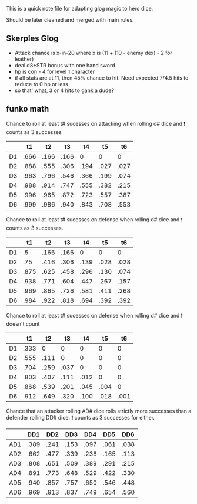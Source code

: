 This is a quick note file for adapting glog magic to hero dice.

Should be later cleaned and merged with main rules.

## Skerples Glog

- Attack chance is x-in-20 where x is (11 + (10 - enemy dex) -  2 for leather)
- deal d8+STR bonus with one hand sword
- hp is con - 4 for level 1 character
- if all stats are at 11, then 45% chance to hit. Need expected 7/4.5 hits to reduce to 0 hp or less
- so that' what, 3 or 4 hits to gank a dude?



## funko math

Chance to roll at least t# sucesses on attacking when rolling d# dice and ❗ counts as 3 successes

|  |  t1 |  t2 |  t3 | t4 | t5 | t6
---|---|---|---|---|---|---
D1  |  .666 |  .166 | .166  | 0 | 0| 0
D2  | .888  |  .555 | .306  | .194 | .027 | .027
D3  | .963  | .796  | .546  | .366 | .199 | .074
D4  | .988  | .914  | .747  | .555 | .382 | .215
D5  | .996  | .965  |  .872 | .723 | .557 | .387
D6  | .999  | .986  | .940  | .843 | .708 | .553

Chance to roll at least t# sucesses on defense when rolling d# dice and ❗ counts as 3 successes.

|  |  t1 |  t2 |  t3 | t4 | t5 | t6
---|---|---|---|---|---|---
D1  | .5 | .166 | .166 | 0 | 0 | 0 
D2  | .75 | .416 | .306 | .139 | .028 | .028
D3  | .875 | .625 | .458 | .296 | .130 | .074
D4  | .938 | .771 | .604 | .447 | .267 | .157
D5  | .969 | .865 | .726 | .581 | .411 | .268 
D6  | .984 | .922 | .818 | .694 | .392 | .392


Chance to roll at least t# sucesses on defense when rolling d# dice and ❗ doesn't count

|  |  t1 |  t2 |  t3 | t4 | t5 | t6
---|---|---|---|---|---|---
D1  | .333 | 0 | 0 | 0 | 0 | 0 
D2  | .555 | .111 | 0 | 0 | 0 | 0
D3  | .704 | .259 | .037 | 0 | 0 | 0 
D4  | .803 | .407 | .111 | .012 | 0 | 0
D5  | .868 | .539 | .201 | .045 | .004 | 0  
D6  | .912 | .649 | .320 | .100 | .018 | .001 





Chance that an attacker rolling AD# dice rolls strictly more successes than a defender rolling DD# dice. ❗ counts as 3 successes for either.

|  | DD1 | DD2 | DD3 | DD4 | DD5 | DD6 
---|---|---|---|---|---|---
| AD1 | .389 | .241 | .153 | .097 | .061 | .038 | 
| AD2 | .662 | .477 | .339 | .238 | .165 | .113 | 
| AD3 | .808 | .651 | .509 | .389 | .291 | .215 | 
| AD4 | .891 | .773 | .648 | .529 | .422 | .330 | 
| AD5 | .940 | .857 | .757 | .650 | .546 | .448 | 
| AD6 | .969 | .913 | .837 | .749 | .654 | .560 | 








